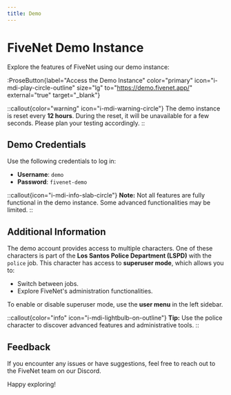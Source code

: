 ```yaml
---
title: Demo
---
```


# FiveNet Demo Instance

Explore the features of FiveNet using our demo instance:

:ProseButton{label="Access the Demo Instance" color="primary" icon="i-mdi-play-circle-outline" size="lg" to="https://demo.fivenet.app/" external="true" target="_blank"}

::callout{color="warning" icon="i-mdi-warning-circle"}
The demo instance is reset every **12 hours**. During the reset, it will be unavailable for a few seconds. Please plan your testing accordingly.
::

## Demo Credentials

Use the following credentials to log in:

- **Username**: `demo`
- **Password**: `fivenet-demo`

::callout{icon="i-mdi-info-slab-circle"}
**Note:** Not all features are fully functional in the demo instance. Some advanced functionalities may be limited.
::

## Additional Information

The demo account provides access to multiple characters. One of these characters is part of the **Los Santos Police Department (LSPD)** with the `police` job. This character has access to **superuser mode**, which allows you to:

- Switch between jobs.
- Explore FiveNet's administration functionalities.

To enable or disable superuser mode, use the **user menu** in the left sidebar.

::callout{color="info" icon="i-mdi-lightbulb-on-outline"}
**Tip:** Use the police character to discover advanced features and administrative tools.
::

## Feedback

If you encounter any issues or have suggestions, feel free to reach out to the FiveNet team on our Discord.

Happy exploring!
